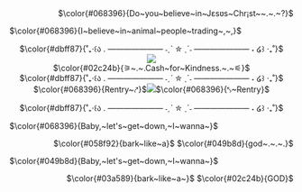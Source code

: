 <p align="center">
  <a href="https://visitcount.itsvg.in"> <br />
    </a>
  <p align="right">
 $\color{#068396}{Do~you~believe~in~Jɛsʋs~Chr¡st~~.~.~?}$<br />
  <p align="left">
   $\color{#068396}{I~believe~in~animal~people~trading~,~,}$<br />
   <p align="center">
  $\color{#dbff87}{˚₊‧꒰ა . ——————— ˗ˏˋ ✮ ˎˊ˗ ——————— ˖ ໒꒱ ‧₊˚}$<br />
     
   </a>
   <image src="https://64.media.tumblr.com/46502d641089ec1b322f3d47e7f6cb51/ec521061eb6aaefe-8b/s500x750/dfae8a1a4663b2b657fc29b9a9b28cf87f58ffb8.gifv" /> <br />
   $\color{#02c24b}{⚞~.~.Cash~for~Kindness.~.~⚟}$<br />
   $\color{#dbff87}{˚₊‧꒰ა . ——————— ˗ˏˋ ✮ ˎˊ˗ ——————— ˖ ໒꒱ ‧₊˚}$<br />
    $\color{#068396}{Rentry~⤤}$<a href="https://rentry.co/silliestgirllever"><img src="https://files.catbox.moe/0tg96y.png"></a>$\color{#068396}{⤣~Rentry}$ <br />
   <p align="center">
$\color{#dbff87}{˚₊‧꒰ა . ——————— ˗ˏˋ ✮ ˎˊ˗ ——————— ˖ ໒꒱ ‧₊˚}$<br />
   <p align="left">
$\color{#068396}{Baby,~let's~get~down,~I~wanna~}$<br />
 <p align="right">
 $\color{#058f92}{bark~like~a}$ $\color{#049b8d}{god~.~.~.}$ <br />
    <p align="left">
$\color{#049b8d}{Baby,~let's~get~down,~I~wanna~}$<br />
 <p align="right">
 $\color{#03a589}{bark~like~a~}$ $\color{#02c24b}{GOD}$<br />

     
 </div>
